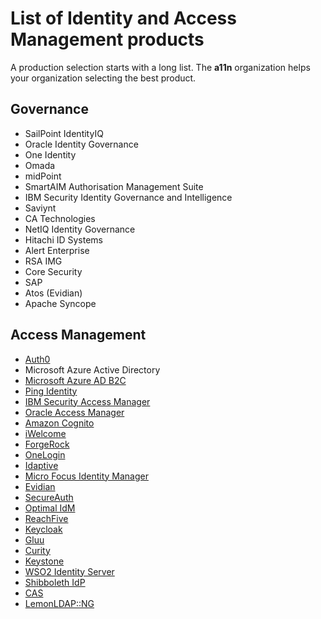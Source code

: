 # List of Identity and Access Management products

A production selection starts with a long list. The __a11n__ organization helps your organization selecting the best product.

## Governance

* SailPoint IdentityIQ
* Oracle Identity Governance
* One Identity
* Omada
* midPoint
* SmartAIM Authorisation Management Suite
* IBM Security Identity Governance and Intelligence
* Saviynt
* CA Technologies
* NetIQ Identity Governance
* Hitachi ID Systems
* Alert Enterprise
* RSA IMG
* Core Security
* SAP
* Atos (Evidian)
* Apache Syncope

## Access Management

* [Auth0](https://auth0.com/)
* Microsoft Azure Active Directory
* [Microsoft Azure AD B2C](https://azure.microsoft.com/en-us/resources/videos/consumer-identity-and-access-management-in-the-cloud-azure-ad-b2c/)
* [Ping Identity](https://www.pingidentity.com/)
* [IBM Security Access Manager](https://www.ibm.com/nl-en/marketplace/access-management)
* [Oracle Access Manager](https://www.oracle.com/middleware/technologies/identity-management/access-management.html)
* [Amazon Cognito](https://aws.amazon.com/cognito/)
* [iWelcome](https://www.iwelcome.com/)
* [ForgeRock](https://www.forgerock.com/)
* [OneLogin](https://www.onelogin.com/)
* [Idaptive](https://www.idaptive.com/)
* [Micro Focus Identity Manager](https://www.microfocus.com/en-us/products/netiq-identity-manager/overview)
* [Evidian](https://www.evidian.com/)
* [SecureAuth](https://www.secureauth.com/)
* [Optimal IdM](https://optimalidm.com/)
* [ReachFive](https://www.reachfive.com/)
* [Keycloak](https://www.keycloak.org)
* [Gluu](https://www.gluu.org/)
* [Curity](https://curity.io/)
* [Keystone](https://docs.openstack.org/keystone/latest/)
* [WSO2 Identity Server](https://wso2.com/identity-and-access-management/)
* [Shibboleth IdP](https://www.shibboleth.net/products/identity-provider/)
* [CAS](https://apereo.github.io/cas/6.1.x/index.html)
* [LemonLDAP::NG](https://lemonldap-ng.org/welcome)
